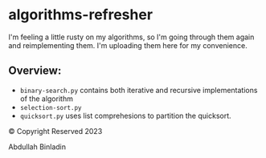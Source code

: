 # algorithms-refresher

I'm feeling a little rusty on my algorithms, so I'm going through them again and reimplementing them. I'm uploading them here for my convenience.

## Overview:
- ```binary-search.py``` contains both iterative and recursive implementations of the algorithm
- ```selection-sort.py```
- ```quicksort.py``` uses list comprehesions to partition the quicksort.

&copy; Copyright Reserved 2023

Abdullah Binladin
